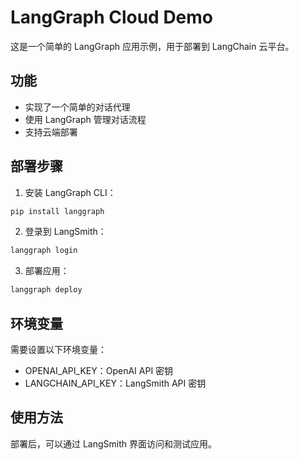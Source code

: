 # LangGraph Cloud Demo

这是一个简单的 LangGraph 应用示例，用于部署到 LangChain 云平台。

## 功能

- 实现了一个简单的对话代理
- 使用 LangGraph 管理对话流程
- 支持云端部署

## 部署步骤

1. 安装 LangGraph CLI：
```bash
pip install langgraph
```

2. 登录到 LangSmith：
```bash
langgraph login
```

3. 部署应用：
```bash
langgraph deploy
```

## 环境变量

需要设置以下环境变量：
- OPENAI_API_KEY：OpenAI API 密钥
- LANGCHAIN_API_KEY：LangSmith API 密钥

## 使用方法

部署后，可以通过 LangSmith 界面访问和测试应用。
